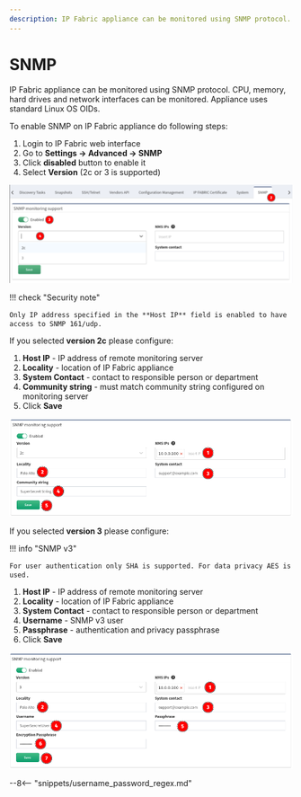 ```yaml
---
description: IP Fabric appliance can be monitored using SNMP protocol. CPU, memory, hard drives and network interfaces can be monitored. Appliance uses standard...
---
```


# SNMP

IP Fabric appliance can be monitored using SNMP protocol. CPU, memory,
hard drives and network interfaces can be monitored. Appliance uses
standard Linux OS OIDs.

To enable SNMP on IP Fabric appliance do following steps:

1. Login to IP Fabric web interface
2. Go to **Settings → Advanced → SNMP**
3. Click **disabled** button to enable it
4. Select **Version** (2c or 3 is supported)

![SNMP](snmp/640614407.png)

!!! check "Security note"

    Only IP address specified in the **Host IP** field is enabled to have access to SNMP 161/udp.

If you selected **version 2c** please configure:

1. **Host IP** - IP address of remote monitoring server
2. **Locality** - location of IP Fabric appliance
3. **System Contact** - contact to responsible person or department
4. **Community string** - must match community string configured on monitoring server
5. Click **Save**

![Version 2c](snmp/640286725.png)

If you selected **version 3** please configure:

!!! info "SNMP v3"

    For user authentication only SHA is supported. For data privacy AES is used.

1. **Host IP** - IP address of remote monitoring server
2. **Locality** - location of IP Fabric appliance
3. **System Contact** - contact to responsible person or department
4. **Username** - SNMP v3 user
5. **Passphrase** - authentication and privacy passphrase
6. Click **Save**

![Version 3](snmp/640516117.png)

--8<-- "snippets/username_password_regex.md"
